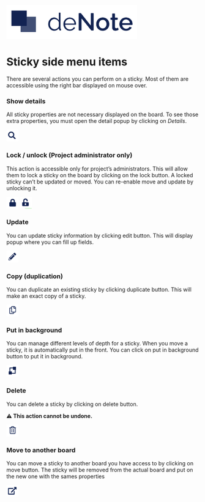 ![deNote Logo](./assets/images/denote-logo.png)

# Sticky side menu items

There are several actions you can perform on a sticky. Most of them are accessible using the right bar displayed on mouse over. 


### Show details
All sticky properties are not necessary displayed on the board. To see those extra properties, you must open the detail popup by clicking on *Details*.

![icon magnifying glass](./assets/images/sticky-side-menu\view.png)


### Lock / unlock **(Project administrator only)**
This action is accessible only for project’s administrators. This will allow them to lock a sticky on the board by clicking on the lock button. A locked sticky can’t be updated or moved. 
You can re-enable move and update by unlocking it.

![lock](./assets/images/sticky-side-menu\lock.png) ![unlock](./assets/images/sticky-side-menu\unlock.png)

### Update
You can update sticky information by clicking edit button. This will display popup where you can fill up fields.

![edit](./assets/images/sticky-side-menu\edit.png)

### Copy (duplication)
You can duplicate an existing sticky by clicking duplicate button. This will make an exact copy of a sticky.

![duplicate](./assets/images/sticky-side-menu\duplicate.png)

### Put in background
You can manage different levels of depth for a sticky. When you move a sticky, it is automatically put in the front. You can click on put in background button to put it in background.

![duplicate](./assets/images/sticky-side-menu\put-in-background.png)

### Delete
You can delete a sticky by clicking on delete button.

**&#x26A0; This action cannot be undone.**

![duplicate](./assets/images/sticky-side-menu\delete.png)


### Move to another board
You can move a sticky to another board you have access to by  clicking on move button. The sticky will be removed from the actual board and put on the new one with the sames properties

![move](./assets/images/sticky-side-menu\move.png)